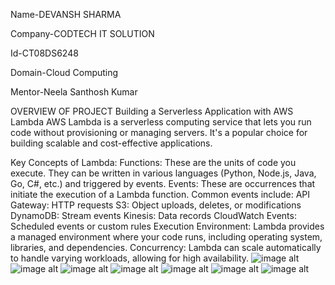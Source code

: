 Name-DEVANSH SHARMA

Company-CODTECH IT SOLUTION

Id-CT08DS6248

Domain-Cloud Computing

Mentor-Neela Santhosh Kumar


OVERVIEW OF PROJECT 
Building a Serverless Application with AWS Lambda 
AWS Lambda is a serverless computing service that lets you run code without provisioning or managing servers. It's a popular choice for building scalable and cost-effective applications.

Key Concepts of Lambda:
Functions: These are the units of code you execute. They can be written in various languages (Python, Node.js, Java, Go, C#, etc.) and triggered by events.
Events: These are occurrences that initiate the execution of a Lambda function. Common events include:
API Gateway: HTTP requests
S3: Object uploads, deletes, or modifications
DynamoDB: Stream events
Kinesis: Data records
CloudWatch Events: Scheduled events or custom rules
Execution Environment: Lambda provides a managed environment where your code runs, including operating system, libraries, and dependencies.
Concurrency: Lambda can scale automatically to handle varying workloads, allowing for high availability.
![image alt](https://github.com/Devansh2647/CODTECH-TASK3/blob/87e2a4b94855d7b9cee835379f267a1fa3420533/2024-08-30%20(11).png)
![image alt](https://github.com/Devansh2647/CODTECH-TASK3/blob/fd64876d73b19dfb6f99562944769aa10f7bbc8c/2024-08-30%20(13).png)
![image alt](https://github.com/Devansh2647/CODTECH-TASK3/blob/38ba9119ff7a1340634d938ff0a9ee6c17ac377b/2024-08-30%20(14).png)
![image alt](https://github.com/Devansh2647/CODTECH-TASK3/blob/04deb35e5df4764b4ed4721d743c85774cb8ce2b/2024-08-30%20(15).png)
![image alt](https://github.com/Devansh2647/CODTECH-TASK3/blob/a60bccecab26f8088869d0b5d0ed5cebf0c0112d/2024-08-30%20(2).png)
![image alt](https://github.com/Devansh2647/CODTECH-TASK3/blob/b2f6557aeb046c46b41c00326cb9d445dc93dab4/2024-08-30%20(6).png)
![image alt](https://github.com/Devansh2647/CODTECH-TASK3/blob/d941cf448faa4a3d0181e641b276b4608b8b90bd/2024-08-30.png)

